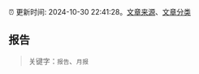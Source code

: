 :alarm_clock: 更新时间: 2024-10-30 22:41:28。[文章来源](/README.md)、[文章分类](/TAGS.md)

## 报告


> 关键字：`报告`、`月报`



